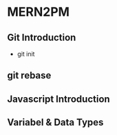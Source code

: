 # MERN2PM
## Git Introduction
* git init

## git rebase

## Javascript Introduction
## Variabel & Data Types